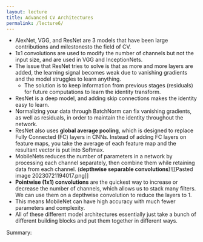 ```yaml
---
layout: lecture
title: Advanced CV Architectures
permalink: /lecture6/
--- 
```

- AlexNet, VGG, and ResNet are 3 models that have been large contributions and milestonesto the field of CV.
- 1x1 convolutions are used to modify the number of channels but not the input size, and are used in VGG and InceptionNets.
- The issue that ResNet tries to solve is that as more and more layers are added, the learning signal becomes weak due to vanishing gradients and the model struggles to learn anything.
	- The solution is to keep information from previous stages (residuals) for future computations to learn the identity transform.
- ResNet is a deep model, and adding skip connections makes the identity easy to learn.
- Normalizing your data through BatchNorm can fix vanishing gradients, as well as residuals, in order to maintain the identity throughout the network.
- ResNet also uses **global average pooling**, which is designed to replace Fully Connected (FC) layers in CNNs. Instead of adding FC layers on feature maps, you take the average of each feature map and the resultant vector is put into Softmax.
- MobileNets reduces the number of parameters in a network by processing each channel separately, then combine them while retaining data from each channel. (**depthwise separable convolutions**)![[Pasted image 20230721194017.png]]
- **Pointwise (1x1) convolutions** are the quickest way to increase or decrease the number of channels, which allows us to stack many filters. We can use them on a depthwise convolution to reduce the layers to 1.
- This means MobileNet can have high accuracy with much fewer parameters and complexity.
- All of these different model architectures essentially just take a bunch of different building blocks and put them together in different ways.  

Summary:
